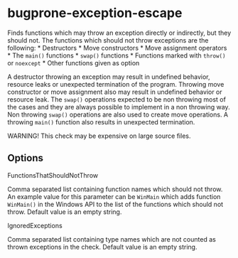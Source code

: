 bugprone-exception-escape
=========================

Finds functions which may throw an exception directly or indirectly, but
they should not. The functions which should not throw exceptions are the
following: \* Destructors \* Move constructors \* Move assignment
operators \* The `main()` functions \* `swap()` functions \* Functions
marked with `throw()` or `noexcept` \* Other functions given as option

A destructor throwing an exception may result in undefined behavior,
resource leaks or unexpected termination of the program. Throwing move
constructor or move assignment also may result in undefined behavior or
resource leak. The `swap()` operations expected to be non throwing most
of the cases and they are always possible to implement in a non throwing
way. Non throwing `swap()` operations are also used to create move
operations. A throwing `main()` function also results in unexpected
termination.

WARNING! This check may be expensive on large source files.

Options
-------

FunctionsThatShouldNotThrow

Comma separated list containing function names which should not throw.
An example value for this parameter can be `WinMain` which adds function
`WinMain()` in the Windows API to the list of the functions which should
not throw. Default value is an empty string.

IgnoredExceptions

Comma separated list containing type names which are not counted as
thrown exceptions in the check. Default value is an empty string.
